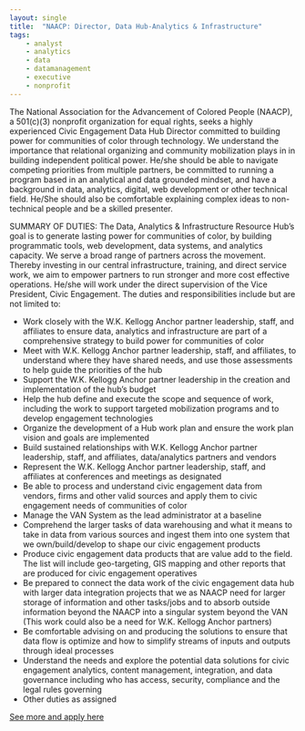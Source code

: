 ```yaml
---
layout: single
title:  "NAACP: Director, Data Hub-Analytics & Infrastructure"
tags: 
    - analyst
    - analytics
    - data
    - datamanagement
    - executive
    - nonprofit
---
```


The National Association for the Advancement of Colored People (NAACP), a 501(c)(3) nonprofit organization for equal rights, seeks a highly experienced Civic Engagement Data Hub Director committed to building power for communities of color through technology. We understand the importance that relational organizing and community mobilization plays in in building independent political power. He/she should be able to navigate competing priorities from multiple partners, be committed to running a program based in an analytical and data grounded mindset, and have a background in data, analytics, digital, web development or other technical field. He/She should also be comfortable explaining complex ideas to non-technical people and be a skilled presenter. 

SUMMARY OF DUTIES:
The Data, Analytics & Infrastructure Resource Hub’s goal is to generate lasting power for communities of color, by building programmatic tools, web development, data systems, and analytics capacity. We serve a broad range of partners across the movement. Thereby investing in our central infrastructure, training, and direct service work, we aim to empower partners to run stronger and more cost effective operations.  He/she will work under the direct supervision of the Vice President, Civic Engagement. The duties and responsibilities include but are not limited to:
* Work closely with the W.K. Kellogg Anchor partner leadership, staff, and affiliates to ensure data, analytics and infrastructure are part of a comprehensive strategy to build power for communities of color
* Meet with W.K. Kellogg Anchor partner leadership, staff, and affiliates, to understand where they have shared needs, and use those assessments to help guide the priorities of the hub
* Support the W.K. Kellogg Anchor partner leadership in the creation and implementation of the hub’s budget
* Help the hub define and execute the scope and sequence of work, including the work to support targeted mobilization programs and to develop engagement technologies
* Organize the development of a Hub work plan and ensure the work plan vision and goals are implemented
* Build sustained relationships with W.K. Kellogg Anchor partner leadership, staff, and affiliates, data/analytics partners and vendors
* Represent the W.K. Kellogg Anchor partner leadership, staff, and affiliates at conferences and meetings as designated
* Be able to process and understand civic engagement data from vendors, firms and other valid sources and apply them to civic engagement needs of communities of color
* Manage the VAN System as the lead administrator at a baseline
* Comprehend the larger tasks of data warehousing and what it means to take in data from various sources and ingest them into one system that we own/build/develop to shape our civic engagement products
* Produce civic engagement data products that are value add to the field. The list will include geo-targeting, GIS mapping and other reports that are produced for civic engagement operatives
* Be prepared to connect the data work of the civic engagement data hub with larger data integration projects that we as NAACP need for larger storage of information and other tasks/jobs and to absorb outside information beyond the NAACP into a singular system beyond the VAN (This work could also be a need for W.K. Kellogg Anchor partners)
* Be comfortable advising on and producing the solutions to ensure that data flow is optimize and how to simplify streams of inputs and outputs through ideal processes
* Understand the needs and explore the potential data solutions for civic engagement analytics, content management, integration, and data governance including who has access, security, compliance and the legal rules governing
* Other duties as assigned

[See more and apply here](https://workforcenow.adp.com/mascsr/default/mdf/recruitment/recruitment.html?cid=457865f6-cdb5-486d-98a4-fc8dfafebf91&jobId=252737&lang=en_US&source=CC3&ccId=19000101_000001)
